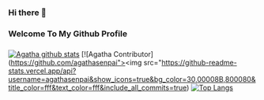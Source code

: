 ### Hi there 👋
### Welcome To My Github Profile
###

[![Agatha github stats](https://github-readme-stats.vercel.app/api?username=agathasenpai&show_icons=true&count_private=true&include_all_commits=true&theme=cobalt)](https://github.com/anuraghazra/github-readme-stats)
[![Agatha Contributor](https://github.com/agathasenpai"><img src="https://github-readme-stats.vercel.app/api?username=agathasenpai&show_icons=true&bg_color=30,00008B,800080&title_color=fff&text_color=fff&include_all_commits=true)
[![Top Langs](https://github-readme-stats.vercel.app/api/top-langs/?username=agathasenpai&layout=compact&theme=cobalt)](https://github.com/anuraghazra/github-readme-stats)



 



